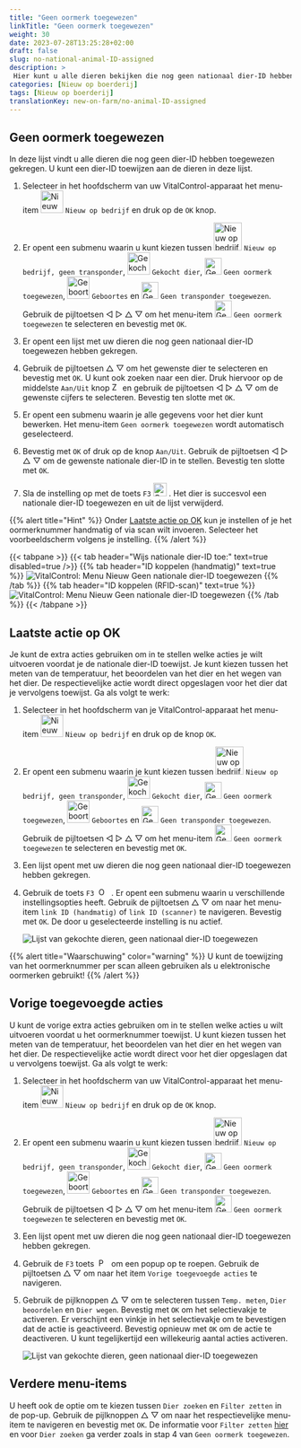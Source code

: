```yaml
---
title: "Geen oormerk toegewezen"
linkTitle: "Geen oormerk toegewezen"
weight: 30
date: 2023-07-28T13:25:28+02:00
draft: false
slug: no-national-animal-ID-assigned
description: >
 Hier kunt u alle dieren bekijken die nog geen nationaal dier-ID hebben toegewezen gekregen en een nationaal dier-ID toewijzen.
categories: [Nieuw op boerderij]
tags: [Nieuw op boerderij]
translationKey: new-on-farm/no-animal-ID-assigned
---
```

## Geen oormerk toegewezen

In deze lijst vindt u alle dieren die nog geen dier-ID hebben toegewezen gekregen. U kunt een dier-ID toewijzen aan de dieren in deze lijst.

1. Selecteer in het hoofdscherm van uw VitalControl-apparaat het menu-item <img src="/icons/main/new-on-farm.svg" width="40" align="bottom" alt="Nieuw op bedrijf" /> `Nieuw op bedrijf` en druk op de `OK` knop.

2. Er opent een submenu waarin u kunt kiezen tussen <img src="/icons/registration/new-on-farm-no-transponder.svg" width="50" align="bottom" alt="Nieuw op bedrijf, geen transponder" /> `Nieuw op bedrijf, geen transponder`, <img src="/icons/main/new-on-farm.svg" width="40" align="bottom" alt="Gekocht dier" /> `Gekocht dier`, <img src="/icons/registration/no-eartag-number.svg" width="30" align="bottom" alt="Geen nationaal dier-ID" /> `Geen oormerk toegewezen`, <img src="/icons/main/births.svg" width="40" align="bottom" alt="Geboortes" /> `Geboortes` en <img src="/icons/registration/no-transponder.svg" width="30" align="bottom" alt="Geen transponder toegewezen" /> `Geen transponder toegewezen`. Gebruik de pijltoetsen ◁ ▷ △ ▽ om het menu-item <img src="/icons/registration/no-eartag-number.svg" width="30" align="bottom" alt="Geen nationaal dier-ID" /> `Geen oormerk toegewezen` te selecteren en bevestig met `OK`.

3. Er opent een lijst met uw dieren die nog geen nationaal dier-ID toegewezen hebben gekregen.

4. Gebruik de pijltoetsen △ ▽ om het gewenste dier te selecteren en bevestig met `OK`. U kunt ook zoeken naar een dier. Druk hiervoor op de middelste `Aan/Uit` knop <img src="/icons/footer/search.svg" width="15" align="bottom" alt="Zoeken" /> en gebruik de pijltoetsen ◁ ▷ △ ▽ om de gewenste cijfers te selecteren. Bevestig ten slotte met `OK`.

5. Er opent een submenu waarin je alle gegevens voor het dier kunt bewerken. Het menu-item `Geen oormerk toegewezen` wordt automatisch geselecteerd.

6. Bevestig met `OK` of druk op de knop `Aan/Uit`. Gebruik de pijltoetsen ◁ ▷ △ ▽ om de gewenste nationale dier-ID in te stellen. Bevestig ten slotte met `OK`.

7. Sla de instelling op met de toets `F3` <img src="/icons/footer/save.svg" width="24" align="bottom" alt="Opslaan" />&nbsp;. Het dier is succesvol een nationale dier-ID toegewezen en uit de lijst verwijderd.

{{% alert title="Hint" %}}
Onder [Laatste actie op OK](/nl/docs/new-on-farm/no-national-animal-id-assigned/#laatste-actie-op-ok) kun je instellen of je het oormerknummer handmatig of via scan wilt invoeren. Selecteer het voorbeeldscherm volgens je instelling.
{{% /alert %}}

{{< tabpane >}}
{{< tab header="Wijs nationale dier-ID toe:" text=true disabled=true />}}
{{% tab header="ID koppelen (handmatig)" text=true %}}
 ![VitalControl: Menu Nieuw Geen nationale dier-ID toegewezen](../images/noanimalID.png "ID koppelen (handmatig)")
{{% /tab %}}
{{% tab header="ID koppelen (RFID-scan)" text=true %}}
 ![VitalControl: Menu Nieuw Geen nationale dier-ID toegewezen](../images/noanimalID-scan.png "ID koppelen (RFID-scan)")
{{% /tab %}}
{{< /tabpane >}}        

## Laatste actie op OK

Je kunt de extra acties gebruiken om in te stellen welke acties je wilt uitvoeren voordat je de nationale dier-ID toewijst. Je kunt kiezen tussen het meten van de temperatuur, het beoordelen van het dier en het wegen van het dier. De respectievelijke actie wordt direct opgeslagen voor het dier dat je vervolgens toewijst. Ga als volgt te werk:

1. Selecteer in het hoofdscherm van je VitalControl-apparaat het menu-item <img src="/icons/main/new-on-farm.svg" width="40" align="bottom" alt="Nieuw op bedrijf" /> `Nieuw op bedrijf` en druk op de knop `OK`.

2. Er opent een submenu waarin je kunt kiezen tussen <img src="/icons/registration/new-on-farm-no-transponder.svg" width="50" align="bottom" alt="Nieuw op bedrijf, geen transponder" /> `Nieuw op bedrijf, geen transponder`, <img src="/icons/main/new-on-farm.svg" width="40" align="bottom" alt="Gekocht dier" /> `Gekocht dier`, <img src="/icons/registration/no-eartag-number.svg" width="30" align="bottom" alt="Geen nationale dier-ID" /> `Geen oormerk toegewezen`, <img src="/icons/main/births.svg" width="40" align="bottom" alt="Geboortes" /> `Geboortes` en <img src="/icons/registration/no-transponder.svg" width="30" align="bottom" alt="Geen transponder toegewezen" /> `Geen transponder toegewezen`. Gebruik de pijltoetsen ◁ ▷ △ ▽ om het menu-item <img src="/icons/registration/no-eartag-number.svg" width="30" align="bottom" alt="Geen nationale dier-ID" /> `Geen oormerk toegewezen` te selecteren en bevestig met `OK`.

3. Een lijst opent met uw dieren die nog geen nationaal dier-ID toegewezen hebben gekregen.

4. Gebruik de toets `F3` &nbsp;<img src="/icons/footer/open-popup.svg" width="15" align="bottom" alt="Oproep popup" />&nbsp; . Er opent een submenu waarin u verschillende instellingsopties heeft. Gebruik de pijltoetsen △ ▽ om naar het menu-item `link ID (handmatig)` of `link ID (scanner)` te navigeren. Bevestig met `OK`. De door u geselecteerde instelling is nu actief.

    ![Lijst van gekochte dieren, geen nationaal dier-ID toegewezen](../images/link.png "Geen nationaal dier-ID toegewezen, Link")

{{% alert title="Waarschuwing" color="warning" %}}
U kunt de toewijzing van het oormerknummer per scan alleen gebruiken als u elektronische oormerken gebruikt!
{{% /alert %}}

## Vorige toegevoegde acties

U kunt de vorige extra acties gebruiken om in te stellen welke acties u wilt uitvoeren voordat u het oormerknummer toewijst. U kunt kiezen tussen het meten van de temperatuur, het beoordelen van het dier en het wegen van het dier. De respectievelijke actie wordt direct voor het dier opgeslagen dat u vervolgens toewijst. Ga als volgt te werk:

1. Selecteer in het hoofdscherm van uw VitalControl-apparaat het menu-item <img src="/icons/main/new-on-farm.svg" width="40" align="bottom" alt="Nieuw op bedrijf" /> `Nieuw op bedrijf` en druk op de `OK` knop.

2. Er opent een submenu waarin u kunt kiezen tussen <img src="/icons/registration/new-on-farm-no-transponder.svg" width="50" align="bottom" alt="Nieuw op bedrijf, geen transponder" /> `Nieuw op bedrijf, geen transponder`, <img src="/icons/main/new-on-farm.svg" width="40" align="bottom" alt="Gekocht dier" /> `Gekocht dier`, <img src="/icons/registration/no-eartag-number.svg" width="30" align="bottom" alt="Geen nationaal dier-ID" /> `Geen oormerk toegewezen`, <img src="/icons/main/births.svg" width="40" align="bottom" alt="Geboortes" /> `Geboortes` en <img src="/icons/registration/no-transponder.svg" width="30" align="bottom" alt="Geen transponder toegewezen" /> `Geen transponder toegewezen`. Gebruik de pijltoetsen ◁ ▷ △ ▽ om het menu-item <img src="/icons/registration/no-eartag-number.svg" width="30" align="bottom" alt="Geen nationaal dier-ID" /> `Geen oormerk toegewezen` te selecteren en bevestig met `OK`.

3. Een lijst opent met uw dieren die nog geen nationaal dier-ID toegewezen hebben gekregen.

4. Gebruik de `F3` toets &nbsp;<img src="/icons/footer/open-popup.svg" width="15" align="bottom" alt="Popup oproepen" />&nbsp; om een popup op te roepen. Gebruik de pijltoetsen △ ▽ om naar het item `Vorige toegevoegde acties` te navigeren.

5. Gebruik de pijlknoppen △ ▽ om te selecteren tussen `Temp. meten`, `Dier beoordelen` en `Dier wegen`. Bevestig met `OK` om het selectievakje te activeren. Er verschijnt een vinkje in het selectievakje om te bevestigen dat de actie is geactiveerd. Bevestig opnieuw met `OK` om de actie te deactiveren. U kunt tegelijkertijd een willekeurig aantal acties activeren.

    ![Lijst van gekochte dieren, geen nationaal dier-ID toegewezen](../images/aidditional-actions.png "Geen nationaal dier-ID toegewezen, Link")

 ## Verdere menu-items

U heeft ook de optie om te kiezen tussen `Dier zoeken` en `Filter zetten` in de pop-up. Gebruik de pijlknoppen △ ▽ om naar het respectievelijke menu-item te navigeren en bevestig met `OK`. De informatie voor `Filter zetten` [hier](/nl/docs/filter/) en voor `Dier zoeken` ga verder zoals in stap 4 van `Geen oormerk toegewezen`.
